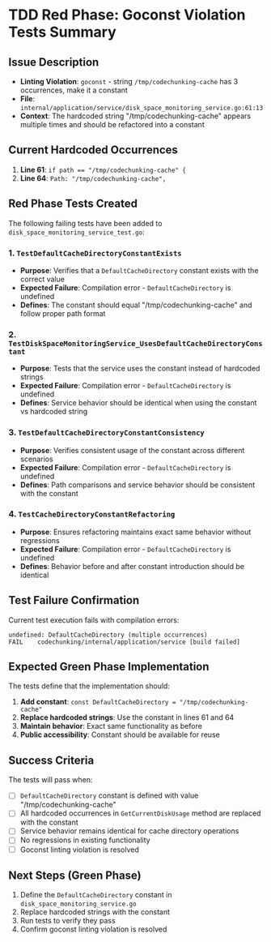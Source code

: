 # TDD Red Phase: Goconst Violation Tests Summary

## Issue Description
- **Linting Violation**: `goconst` - string `/tmp/codechunking-cache` has 3 occurrences, make it a constant
- **File**: `internal/application/service/disk_space_monitoring_service.go:61:13`
- **Context**: The hardcoded string "/tmp/codechunking-cache" appears multiple times and should be refactored into a constant

## Current Hardcoded Occurrences
1. **Line 61**: `if path == "/tmp/codechunking-cache" {`
2. **Line 64**: `Path: "/tmp/codechunking-cache",`

## Red Phase Tests Created
The following failing tests have been added to `disk_space_monitoring_service_test.go`:

### 1. `TestDefaultCacheDirectoryConstantExists`
- **Purpose**: Verifies that a `DefaultCacheDirectory` constant exists with the correct value
- **Expected Failure**: Compilation error - `DefaultCacheDirectory` is undefined
- **Defines**: The constant should equal "/tmp/codechunking-cache" and follow proper path format

### 2. `TestDiskSpaceMonitoringService_UsesDefaultCacheDirectoryConstant`
- **Purpose**: Tests that the service uses the constant instead of hardcoded strings
- **Expected Failure**: Compilation error - `DefaultCacheDirectory` is undefined
- **Defines**: Service behavior should be identical when using the constant vs hardcoded string

### 3. `TestDefaultCacheDirectoryConstantConsistency`
- **Purpose**: Verifies consistent usage of the constant across different scenarios
- **Expected Failure**: Compilation error - `DefaultCacheDirectory` is undefined
- **Defines**: Path comparisons and service behavior should be consistent with the constant

### 4. `TestCacheDirectoryConstantRefactoring`
- **Purpose**: Ensures refactoring maintains exact same behavior without regressions
- **Expected Failure**: Compilation error - `DefaultCacheDirectory` is undefined
- **Defines**: Behavior before and after constant introduction should be identical

## Test Failure Confirmation
Current test execution fails with compilation errors:
```
undefined: DefaultCacheDirectory (multiple occurrences)
FAIL	codechunking/internal/application/service [build failed]
```

## Expected Green Phase Implementation
The tests define that the implementation should:

1. **Add constant**: `const DefaultCacheDirectory = "/tmp/codechunking-cache"`
2. **Replace hardcoded strings**: Use the constant in lines 61 and 64
3. **Maintain behavior**: Exact same functionality as before
4. **Public accessibility**: Constant should be available for reuse

## Success Criteria
The tests will pass when:
- [ ] `DefaultCacheDirectory` constant is defined with value "/tmp/codechunking-cache"
- [ ] All hardcoded occurrences in `GetCurrentDiskUsage` method are replaced with the constant
- [ ] Service behavior remains identical for cache directory operations
- [ ] No regressions in existing functionality
- [ ] Goconst linting violation is resolved

## Next Steps (Green Phase)
1. Define the `DefaultCacheDirectory` constant in `disk_space_monitoring_service.go`
2. Replace hardcoded strings with the constant
3. Run tests to verify they pass
4. Confirm goconst linting violation is resolved